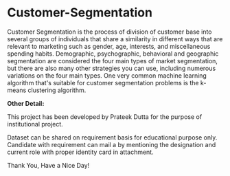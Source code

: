 # Customer-Segmentation

Customer Segmentation is the process of division of customer base into several groups of individuals that share a similarity in different ways that are relevant to marketing such as gender, age, interests, and miscellaneous spending habits. Demographic, psychographic, behavioral and geographic segmentation are considered the four main types of market segmentation, but there are also many other strategies you can use, including numerous variations on the four main types. One very common machine learning algorithm that's suitable for customer segmentation problems is the k-means clustering algorithm. 

**Other Detail:**

This project has been developed by Prateek Dutta for the purpose of institutional project.

Dataset can be shared on requirement basis for educational purpose only. Candidate with requirement can mail a by mentioning the designation and current role with proper identity card in attachment.

Thank You, Have a Nice Day!

